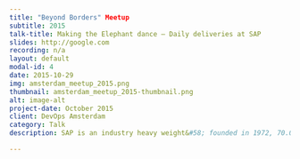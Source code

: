 ```yaml
---
title: "Beyond Borders" Meetup
subtitle: 2015
talk-title: Making the Elephant dance – Daily deliveries at SAP
slides: http://google.com
recording: n/a
layout: default
modal-id: 4
date: 2015-10-29
img: amsterdam_meetup_2015.png
thumbnail: amsterdam_meetup_2015-thumbnail.png
alt: image-alt
project-date: October 2015
client: DevOps Amsterdam
category: Talk
description: SAP is an industry heavy weight&#58; founded in 1972, 70.000+ employees in over 50 countries. We sell business critical enterprise applications to our customers, ERP system that process pay slips, corporate financial statements, critical stuff like that. Over decades we sold on premise software to our customers. We released updates once or twice a year. Major product releases each x-years. But since a few years the company set itself the goal to become a cloud company. This implies dramatic changes to the organization and it’s processes and beliefs. In 2012 a small internal cloud based ride-sharing service (TwoGo) was ordered to become an official SAP product. As becoming an official SAP product doesn’t sound that hard when you’ve already the service running in-house&#58; Development done and ongoing, Operations up and running, quality hiccups cured…opening the service shouldn’t be that hard. Unfortunately large companies like SAP don’t work like that. 

---
```

